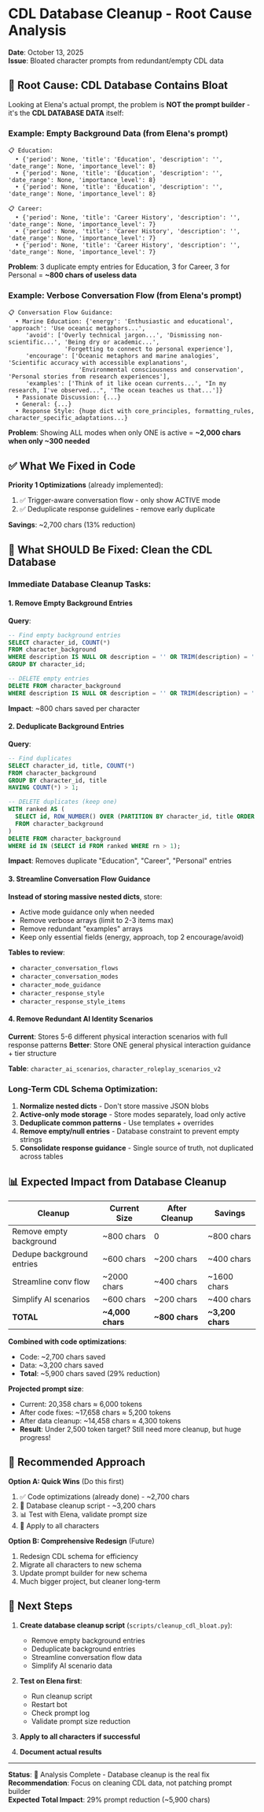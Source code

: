 # CDL Database Cleanup - Root Cause Analysis

**Date**: October 13, 2025  
**Issue**: Bloated character prompts from redundant/empty CDL data

## 🎯 Root Cause: CDL Database Contains Bloat

Looking at Elena's actual prompt, the problem is **NOT the prompt builder** - it's the **CDL DATABASE DATA** itself:

### **Example: Empty Background Data** (from Elena's prompt)
```
📋 Education:
  • {'period': None, 'title': 'Education', 'description': '', 'date_range': None, 'importance_level': 8}
  • {'period': None, 'title': 'Education', 'description': '', 'date_range': None, 'importance_level': 8}
  • {'period': None, 'title': 'Education', 'description': '', 'date_range': None, 'importance_level': 8}

📋 Career:
  • {'period': None, 'title': 'Career History', 'description': '', 'date_range': None, 'importance_level': 7}
  • {'period': None, 'title': 'Career History', 'description': '', 'date_range': None, 'importance_level': 7}
  • {'period': None, 'title': 'Career History', 'description': '', 'date_range': None, 'importance_level': 7}
```

**Problem**: 3 duplicate empty entries for Education, 3 for Career, 3 for Personal = **~800 chars of useless data**

### **Example: Verbose Conversation Flow** (from Elena's prompt)
```
📋 Conversation Flow Guidance:
  • Marine Education: {'energy': 'Enthusiastic and educational', 'approach': 'Use oceanic metaphors...', 
     'avoid': ['Overly technical jargon...', 'Dismissing non-scientific...', 'Being dry or academic...', 
                'Forgetting to connect to personal experience'],
     'encourage': ['Oceanic metaphors and marine analogies', 'Scientific accuracy with accessible explanations', 
                    'Environmental consciousness and conservation', 'Personal stories from research experiences'],
     'examples': ['Think of it like ocean currents...', "In my research, I've observed...", 'The ocean teaches us that...']}
  • Passionate Discussion: {...}
  • General: {...}
  • Response Style: {huge dict with core_principles, formatting_rules, character_specific_adaptations...}
```

**Problem**: Showing ALL modes when only ONE is active = **~2,000 chars when only ~300 needed**

## ✅ What We Fixed in Code

**Priority 1 Optimizations** (already implemented):
1. ✅ Trigger-aware conversation flow - only show ACTIVE mode
2. ✅ Deduplicate response guidelines - remove early duplicate

**Savings**: ~2,700 chars (13% reduction)

## 🎯 What SHOULD Be Fixed: Clean the CDL Database

### **Immediate Database Cleanup Tasks**:

#### 1. Remove Empty Background Entries
**Query**:
```sql
-- Find empty background entries
SELECT character_id, COUNT(*) 
FROM character_background 
WHERE description IS NULL OR description = '' OR TRIM(description) = ''
GROUP BY character_id;

-- DELETE empty entries
DELETE FROM character_background 
WHERE description IS NULL OR description = '' OR TRIM(description) = '';
```

**Impact**: ~800 chars saved per character

#### 2. Deduplicate Background Entries
**Query**:
```sql
-- Find duplicates
SELECT character_id, title, COUNT(*) 
FROM character_background 
GROUP BY character_id, title 
HAVING COUNT(*) > 1;

-- DELETE duplicates (keep one)
WITH ranked AS (
  SELECT id, ROW_NUMBER() OVER (PARTITION BY character_id, title ORDER BY id) as rn
  FROM character_background
)
DELETE FROM character_background 
WHERE id IN (SELECT id FROM ranked WHERE rn > 1);
```

**Impact**: Removes duplicate "Education", "Career", "Personal" entries

#### 3. Streamline Conversation Flow Guidance
**Instead of storing massive nested dicts**, store:
- Active mode guidance only when needed
- Remove verbose arrays (limit to 2-3 items max)
- Remove redundant "examples" arrays
- Keep only essential fields (energy, approach, top 2 encourage/avoid)

**Tables to review**:
- `character_conversation_flows`
- `character_conversation_modes`
- `character_mode_guidance`
- `character_response_style`
- `character_response_style_items`

#### 4. Remove Redundant AI Identity Scenarios
**Current**: Stores 5-6 different physical interaction scenarios with full response patterns
**Better**: Store ONE general physical interaction guidance + tier structure

**Table**: `character_ai_scenarios`, `character_roleplay_scenarios_v2`

### **Long-Term CDL Schema Optimization**:

1. **Normalize nested dicts** - Don't store massive JSON blobs
2. **Active-only mode storage** - Store modes separately, load only active
3. **Deduplicate common patterns** - Use templates + overrides
4. **Remove empty/null entries** - Database constraint to prevent empty strings
5. **Consolidate response guidance** - Single source of truth, not duplicated across tables

## 📊 Expected Impact from Database Cleanup

| Cleanup | Current Size | After Cleanup | Savings |
|---------|-------------|---------------|---------|
| Remove empty background | ~800 chars | 0 | ~800 chars |
| Dedupe background entries | ~600 chars | ~200 chars | ~400 chars |
| Streamline conv flow | ~2000 chars | ~400 chars | ~1600 chars |
| Simplify AI scenarios | ~600 chars | ~200 chars | ~400 chars |
| **TOTAL** | **~4,000 chars** | **~800 chars** | **~3,200 chars** |

**Combined with code optimizations**:
- Code: ~2,700 chars saved
- Data: ~3,200 chars saved
- **Total**: ~5,900 chars saved (29% reduction)

**Projected prompt size**:
- Current: 20,358 chars ≈ 6,000 tokens
- After code fixes: ~17,658 chars ≈ 5,200 tokens
- After data cleanup: ~14,458 chars ≈ 4,300 tokens
- **Result**: Under 2,500 token target? Still need more cleanup, but huge progress!

## 🎯 Recommended Approach

**Option A: Quick Wins** (Do this first)
1. ✅ Code optimizations (already done) - ~2,700 chars
2. 🔧 Database cleanup script - ~3,200 chars
3. 📊 Test with Elena, validate prompt size
4. 🚀 Apply to all characters

**Option B: Comprehensive Redesign** (Future)
1. Redesign CDL schema for efficiency
2. Migrate all characters to new schema
3. Update prompt builder for new schema
4. Much bigger project, but cleaner long-term

## 🚀 Next Steps

1. **Create database cleanup script** (`scripts/cleanup_cdl_bloat.py`):
   - Remove empty background entries
   - Deduplicate background entries
   - Streamline conversation flow data
   - Simplify AI scenario data

2. **Test on Elena first**:
   - Run cleanup script
   - Restart bot
   - Check prompt log
   - Validate prompt size reduction

3. **Apply to all characters if successful**

4. **Document actual results**

---

**Status**: 🎯 Analysis Complete - Database cleanup is the real fix  
**Recommendation**: Focus on cleaning CDL data, not patching prompt builder  
**Expected Total Impact**: 29% prompt reduction (~5,900 chars)
